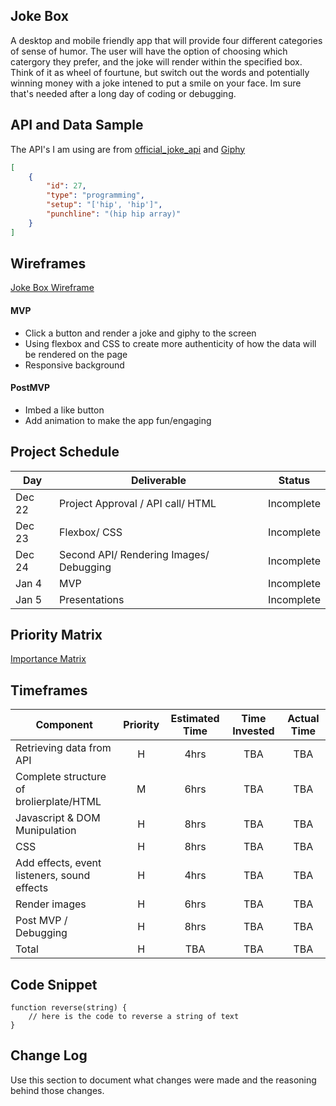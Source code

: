 
## Joke Box

A desktop and mobile friendly app that will provide four different categories of sense of humor. The user will have the option of choosing which catergory they prefer, and the joke will render within the specified box. Think of it as wheel of fourtune, but switch out the words and potentially winning money with a joke intened to put a smile on your face. Im sure that's needed after a long day of coding or debugging.

## API and Data Sample

The API's I am using are from [official_joke_api](https://github.com/15Dkatz/official_joke_api) and [Giphy](https://developers.giphy.com/explorer)

```JSON
[
    {
        "id": 27,
        "type": "programming",
        "setup": "['hip', 'hip']",
        "punchline": "(hip hip array)"
    }
]
```

## Wireframes

[Joke Box Wireframe](https://wireframe.cc/2GeUe4)

#### MVP 
- Click a button and render a joke and giphy to the screen
- Using flexbox and CSS to create more authenticity of how the data will be rendered on the page
- Responsive background

#### PostMVP  
- Imbed a like button
- Add animation to make the app fun/engaging 
 
## Project Schedule

|  Day | Deliverable | Status
|---|---| ---|
|Dec 22| Project Approval / API call/ HTML| Incomplete
|Dec 23| Flexbox/ CSS | Incomplete
|Dec 24| Second API/ Rendering Images/ Debugging | Incomplete
|Jan 4| MVP | Incomplete
|Jan 5| Presentations | Incomplete

## Priority Matrix

[Importance Matrix](https://app.moqups.com/52gSDJn7jw/view/page/aa9df7b72?ui=0)

## Timeframes

| Component | Priority | Estimated Time | Time Invested | Actual Time |
| --- | :---: |  :---: | :---: | :---: |
| Retrieving data from API | H | 4hrs| TBA | TBA |
| Complete structure of brolierplate/HTML | M | 6hrs| TBA | TBA|
| Javascript & DOM Munipulation | H | 8hrs| TBA | TBA |
| CSS | H | 8hrs| TBA | TBA |
| Add effects, event listeners, sound effects| H | 4hrs| TBA | TBA |
| Render images| H | 6hrs| TBA | TBA |
| Post MVP / Debugging | H | 8hrs| TBA | TBA |
| Total | H |TBA| TBA| TBA |

## Code Snippet


```
function reverse(string) {
	// here is the code to reverse a string of text
}
```

## Change Log
 Use this section to document what changes were made and the reasoning behind those changes.
